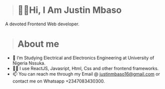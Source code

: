  > # 👋🏿Hi, I Am Justin Mbaso
   A devoted Frontend Web developer.
 
> # About me
- 🏫 I’m Studying Electrical and Electronics Engineering at University of Nigeria Nssuka.
- 👩‍💻 I use ReactJS, Javasript, Html, Css and other frontend frameworks.
- 📫 You can reach me through my Email @ justinmbaso16@gmail.com or contact me on Whatsapp +2347083430300.

<!---
Justin-mbaso/Justin-mbaso is a ✨ special ✨ repository because its `README.md` (this file) appears on your GitHub profile.
You can click the Preview link to take a look at your changes.
--->
